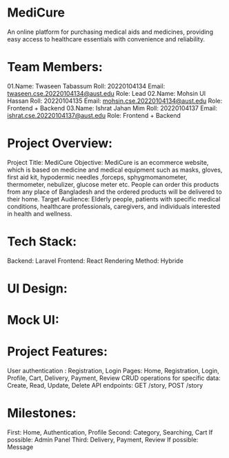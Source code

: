 # MediCure
An online platform for purchasing medical aids and medicines, providing easy access to healthcare essentials with convenience and reliability.


# Team Members:
01.Name:  Twaseen Tabassum
   Roll:  20220104134
   Email: twaseen.cse.20220104134@aust.edu
   Role:  Lead
02.Name:  Mohsin Ul Hassan
   Roll:  20220104135 
   Email: mohsin.cse.20220104134@aust.edu
   Role:  Frontend + Backend
03.Name:  Ishrat Jahan Mim
  Roll:  20220104137
  Email: ishrat.cse.20220104137@aust.edu
  Role:  Frontend + Backend

# Project Overview:
Project Title:   MediCure
Objective:       MediCure is an ecommerce website, which is based on medicine and medical equipment such as masks, gloves, first aid kit, hypodermic needles ,forceps, sphygmomanometer, thermometer, nebulizer, glucose meter etc. People can order this products from any place of Bangladesh and the ordered products will be delivered to their home.
Target Audience: Elderly people, patients with specific medical conditions, healthcare professionals, caregivers, and individuals interested in health and wellness.  

# Tech Stack:
Backend:          Laravel
Frontend:         React
Rendering Method: Hybride

# UI Design:
# Mock UI:

# Project Features: 
User authentication :              Registration, Login
Pages:                             Home, Registration, Login, Profile,  Cart, Delivery, Payment, Review
CRUD operations for specific data: Create, Read, Update, Delete
API endpoints:                     GET /story, POST /story

# Milestones:
First:  Home, Authentication, Profile
Second: Category, Searching, Cart
         If possible: Admin Panel
Third:  Delivery, Payment, Review
         If possible: Message


